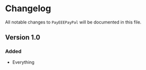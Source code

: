 # Changelog

All notable changes to `PayEEEPayPal` will be documented in this file.

## Version 1.0

### Added
- Everything
